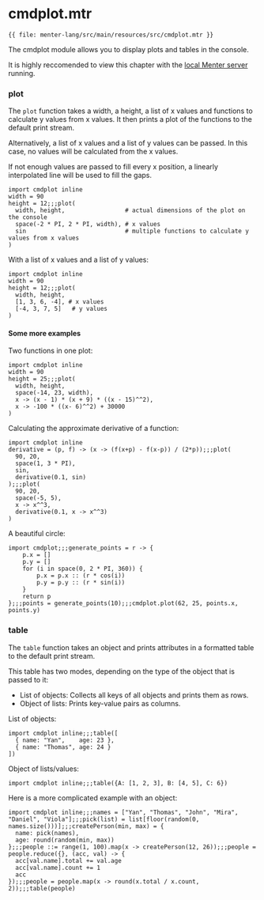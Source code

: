 # cmdplot.mtr

```static
{{ file: menter-lang/src/main/resources/src/cmdplot.mtr }}
```

The cmdplot module allows you to display plots and tables in the console.

It is highly reccomended to view this chapter with the [local Menter server](execute_code.html) running.

### plot

The `plot` function takes a width, a height, a list of x values and functions to calculate y values from x values. It
then prints a plot of the functions to the default print stream.

Alternatively, a list of x values and a list of y values can be passed. In this case, no values will be calculated from
the x values.

If not enough values are passed to fill every x position, a linearly interpolated line will be used to fill the gaps.

```result=12;;;# requires server
import cmdplot inline
width = 90
height = 12;;;plot(
  width, height,                 # actual dimensions of the plot on the console
  space(-2 * PI, 2 * PI, width), # x values
  sin                            # multiple functions to calculate y values from x values
)
```

With a list of x values and a list of y values:

```result=12;;;# requires server
import cmdplot inline
width = 90
height = 12;;;plot(
  width, height,
  [1, 3, 6, -4], # x values
  [-4, 3, 7, 5]   # y values
)
```


#### Some more examples

Two functions in one plot:

```result=25;;;# requires server
import cmdplot inline
width = 90
height = 25;;;plot(
  width, height,
  space(-14, 23, width),
  x -> (x - 1) * (x + 9) * ((x - 15)^^2),
  x -> -100 * ((x- 6)^^2) + 30000
)
```

Calculating the approximate derivative of a function:

```result=25;;;# requires server
import cmdplot inline
derivative = (p, f) -> (x -> (f(x+p) - f(x-p)) / (2*p));;;plot(
  90, 20,
  space(1, 3 * PI),
  sin,
  derivative(0.1, sin)
);;;plot(
  90, 20,
  space(-5, 5),
  x -> x^^3,
  derivative(0.1, x -> x^^3)
)
```

A beautiful circle:

```result=null;;;(r ) -> { p.x = []; p.y = []; for (i : space(0, 2 * pi, 360)) { p.x = p.x :: (r * cos(i)); p.y = p.y :: (r * sin(i)); }; return p; };;;{x: [10, 9.998476951563913, 9.993908270190958, 9.986295347545738, 9.975640502598242, 9.961946980917455, 9.945218953682733, 9.9254615164132
import cmdplot;;;generate_points = r -> {
    p.x = []
    p.y = []
    for (i in space(0, 2 * PI, 360)) {
        p.x = p.x :: (r * cos(i))
        p.y = p.y :: (r * sin(i))
    }
    return p
};;;points = generate_points(10);;;cmdplot.plot(62, 25, points.x, points.y)
```

### table

The `table` function takes an object and prints attributes in a formatted table to the default print stream.

This table has two modes, depending on the type of the object that is passed to it:

- List of objects: Collects all keys of all objects and prints them as rows.
- Object of lists: Prints key-value pairs as columns.

List of objects:

```result=# requires server
import cmdplot inline;;;table([
  { name: "Yan",    age: 23 },
  { name: "Thomas", age: 24 }
])
```

Object of lists/values:

```result=# requires server
import cmdplot inline;;;table({A: [1, 2, 3], B: [4, 5], C: 6})
```

Here is a more complicated example with an object:

```result=# requires server
import cmdplot inline;;;names = ["Yan", "Thomas", "John", "Mira", "Daniel", "Viola"];;;pick(list) = list[floor(random(0, names.size()))];;;createPerson(min, max) = {
  name: pick(names),
  age: round(random(min, max))
};;;people ::= range(1, 100).map(x -> createPerson(12, 26));;;people = people.reduce({}, (acc, val) -> {
  acc[val.name].total += val.age
  acc[val.name].count += 1
  acc
});;;people = people.map(x -> round(x.total / x.count, 2));;;table(people)
```
